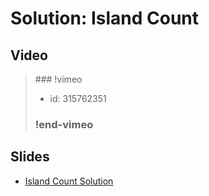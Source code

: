 
# Solution: Island Count



## Video

<blockquote>
### !vimeo

* id: 315762351

### !end-vimeo
</blockquote>



## Slides

* [Island Count Solution](https://docs.google.com/a/hackreactor.com/presentation/d/1wZN7HuGkPZhsT0FdBb4XsQMpU7AAvoJWaNu7MfgvGUs/embed?start=false&loop=false&delayms=3000)

